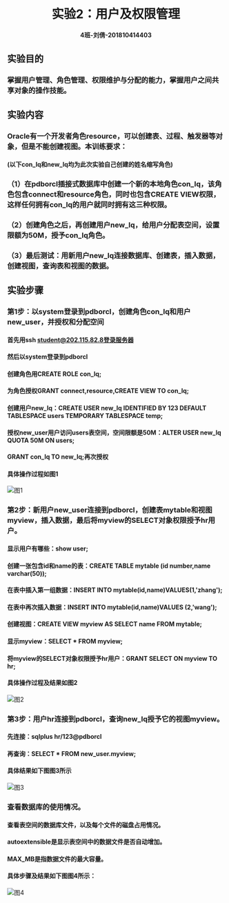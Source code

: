 # <center>实验2：用户及权限管理
#### <center>4班-刘倩-201810414403
## 实验目的
### 掌握用户管理、角色管理、权限维护与分配的能力，掌握用户之间共享对象的操作技能。
## 实验内容
### Oracle有一个开发者角色resource，可以创建表、过程、触发器等对象，但是不能创建视图。本训练要求：
#### (以下con_lq和new_lq均为此次实验自己创建的姓名缩写角色)
### （1）在pdborcl插接式数据库中创建一个新的本地角色con_lq，该角色包含connect和resource角色，同时也包含CREATE VIEW权限，这样任何拥有con_lq的用户就同时拥有这三种权限。
### （2）创建角色之后，再创建用户new_lq，给用户分配表空间，设置限额为50M，授予con_lq角色。
### （3）最后测试：用新用户new_lq连接数据库、创建表，插入数据，创建视图，查询表和视图的数据。
## 实验步骤
### 第1步：以system登录到pdborcl，创建角色con_lq和用户new_user，并授权和分配空间
#### 首先用ssh student@202.115.82.8登录服务器
#### 然后以system登录到pdborcl
#### 创建角色用CREATE ROLE con_lq;
#### 为角色授权GRANT connect,resource,CREATE VIEW TO con_lq;
#### 创建用户new_lq：CREATE USER new_lq IDENTIFIED BY 123 DEFAULT TABLESPACE users TEMPORARY TABLESPACE temp; 
#### 授权new_user用户访问users表空间，空间限额是50M：ALTER USER new_lq QUOTA 50M ON users;
#### GRANT con_lq TO new_lq;再次授权
#### 具体操作过程如图1
![图1](./图1.png)
### 第2步：新用户new_user连接到pdborcl，创建表mytable和视图myview，插入数据，最后将myview的SELECT对象权限授予hr用户。
#### 显示用户有哪些：show user;
#### 创建一张包含id和name的表：CREATE TABLE mytable (id number,name varchar(50));
#### 在表中插入第一组数据：INSERT INTO mytable(id,name)VALUES(1,'zhang');
#### 在表中再次插入数据：INSERT INTO mytable(id,name)VALUES (2,'wang');
#### 创建视图：CREATE VIEW myview AS SELECT name FROM mytable;
#### 显示myview：SELECT * FROM myview;
#### 将myview的SELECT对象权限授予hr用户：GRANT SELECT ON myview TO hr;
#### 具体操作过程及结果如图2
![图2](./图2.png)
### 第3步：用户hr连接到pdborcl，查询new_lq授予它的视图myview。
#### 先连接：sqlplus hr/123@pdborcl
#### 再查询：SELECT * FROM new_user.myview;
#### 具体结果如下图图3所示
![图3](./图3.png)
### 查看数据库的使用情况。
#### 查看表空间的数据库文件，以及每个文件的磁盘占用情况。
#### autoextensible是显示表空间中的数据文件是否自动增加。
#### MAX_MB是指数据文件的最大容量。
#### 具体步骤及结果如下图图4所示：
![图4](./图4.png)
